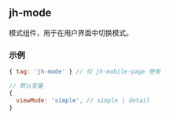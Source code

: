 ## jh-mode

模式组件，用于在用户界面中切换模式。

### 示例
```javascript
{ tag: 'jh-mode' } // 仅 jh-mobile-page 使用

// 默认变量
{
  viewMode: 'simple', // simple | detail
}

```
